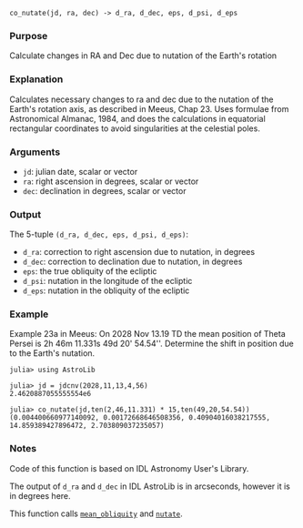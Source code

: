 ```
co_nutate(jd, ra, dec) -> d_ra, d_dec, eps, d_psi, d_eps
```

### Purpose

Calculate changes in RA and Dec due to nutation of the Earth's rotation

### Explanation

Calculates necessary changes to ra and dec due to the nutation of the Earth's rotation axis, as described in Meeus, Chap 23. Uses formulae from Astronomical Almanac, 1984, and does the calculations in equatorial rectangular coordinates to avoid singularities at the celestial poles.

### Arguments

  * `jd`: julian date, scalar or vector
  * `ra`: right ascension in degrees, scalar or vector
  * `dec`: declination in degrees, scalar or vector

### Output

The 5-tuple `(d_ra, d_dec, eps, d_psi, d_eps)`:

  * `d_ra`: correction to right ascension due to nutation, in degrees
  * `d_dec`: correction to declination due to nutation, in degrees
  * `eps`: the true obliquity of the ecliptic
  * `d_psi`: nutation in the longitude of the ecliptic
  * `d_eps`: nutation in the obliquity of the ecliptic

### Example

Example 23a in Meeus: On 2028 Nov 13.19 TD the mean position of Theta Persei is 2h 46m 11.331s 49d 20' 54.54''. Determine the shift in position due to the Earth's nutation.

```jldoctest
julia> using AstroLib

julia> jd = jdcnv(2028,11,13,4,56)
2.4620887055555554e6

julia> co_nutate(jd,ten(2,46,11.331) * 15,ten(49,20,54.54))
(0.004400660977140092, 0.00172668646508356, 0.40904016038217555, 14.859389427896472, 2.703809037235057)
```

### Notes

Code of this function is based on IDL Astronomy User's Library.

The output of `d_ra` and `d_dec` in IDL AstroLib is in arcseconds, however it is in degrees here.

This function calls [`mean_obliquity`](@ref) and [`nutate`](@ref).
